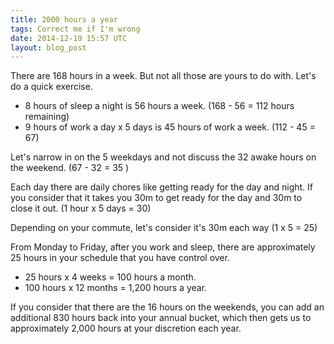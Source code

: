 ```yaml
---
title: 2000 hours a year
tags: Correct me if I'm wrong
date: 2014-12-19 15:57 UTC
layout: blog_post
---
```


There are 168 hours in a week. But not all those are yours to do with. Let's do a quick exercise.

- 8 hours of sleep a night is 56 hours a week. (168 - 56 = 112 hours remaining)
- 9 hours of work a day x 5 days is 45 hours of work a week. (112 - 45 = 67)

Let's narrow in on the 5 weekdays and not discuss the 32 awake hours on the weekend. (67 - 32 = 35 )

Each day there are daily chores like getting ready for the day and night.
If you consider that it takes you 30m to get ready for the day and 30m to close it out. (1 hour x 5 days = 30)

Depending on your commute, let's consider it's 30m each way (1 x 5 = 25)

From Monday to Friday, after you work and sleep, there are approximately 25 hours in your schedule that you have control over.

- 25 hours x 4 weeks = 100 hours a month.
- 100 hours x 12 months = 1,200 hours a year.

If you consider that there are the 16 hours on the weekends, you can add an additional 830 hours back into your annual bucket, which then gets us to approximately 2,000 hours at your discretion each year.

